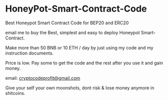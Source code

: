 # HoneyPot-Smart-Contract-Code
Best Honeypot Smart Contract Code for BEP20 and ERC20

email me to buy the Best, simplest and easy to deploy Honeypot Smart-Contract.

Make more than 50 BNB or 10 ETH / day by just using my code and my instruction documents.

Price is low. Pay some to get the code and the rest after you use it and gain money.

email: cryptocodeprofit@gmail.com


Give your self your own moonshots, dont risk & lose money anymore in shitcoins.
